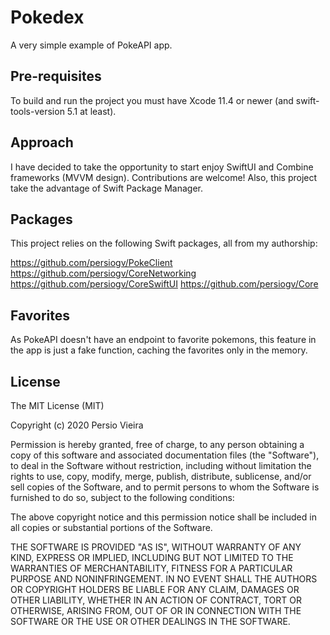 # Pokedex

A very simple example of PokeAPI app.

## Pre-requisites

To build and run the project you must have Xcode 11.4 or newer (and swift-tools-version 5.1 at least).

## Approach

I have decided to take the opportunity to start enjoy SwiftUI and Combine frameworks (MVVM design). Contributions are welcome!
Also, this project take the advantage of Swift Package Manager.

## Packages

This project relies on the following Swift packages, all from my authorship:

https://github.com/persiogv/PokeClient
https://github.com/persiogv/CoreNetworking
https://github.com/persiogv/CoreSwiftUI
https://github.com/persiogv/Core

## Favorites

As PokeAPI doesn't have an endpoint to favorite pokemons, this feature in the app is just a fake function, caching the favorites only in the memory.

## License

The MIT License (MIT)

Copyright (c) 2020 Persio Vieira

Permission is hereby granted, free of charge, to any person obtaining a copy of
this software and associated documentation files (the "Software"), to deal in
the Software without restriction, including without limitation the rights to
use, copy, modify, merge, publish, distribute, sublicense, and/or sell copies of
the Software, and to permit persons to whom the Software is furnished to do so,
subject to the following conditions:

The above copyright notice and this permission notice shall be included in all
copies or substantial portions of the Software.

THE SOFTWARE IS PROVIDED "AS IS", WITHOUT WARRANTY OF ANY KIND, EXPRESS OR
IMPLIED, INCLUDING BUT NOT LIMITED TO THE WARRANTIES OF MERCHANTABILITY, FITNESS
FOR A PARTICULAR PURPOSE AND NONINFRINGEMENT. IN NO EVENT SHALL THE AUTHORS OR
COPYRIGHT HOLDERS BE LIABLE FOR ANY CLAIM, DAMAGES OR OTHER LIABILITY, WHETHER
IN AN ACTION OF CONTRACT, TORT OR OTHERWISE, ARISING FROM, OUT OF OR IN
CONNECTION WITH THE SOFTWARE OR THE USE OR OTHER DEALINGS IN THE SOFTWARE.
